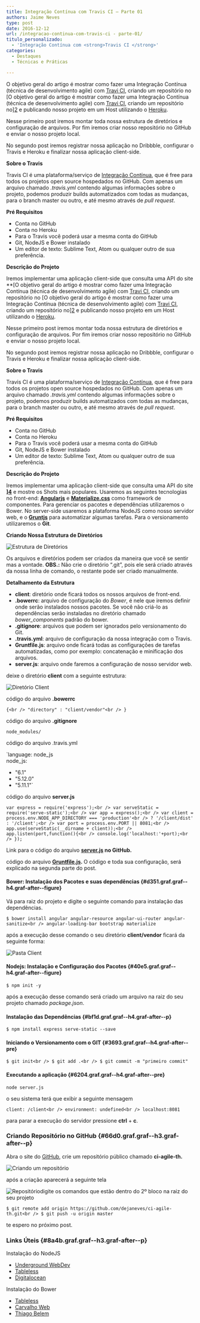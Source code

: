 ```yaml
---
title: Integração Contínua com Travis CI — Parte 01
authors: Jaime Neves
type: post
date: 2016-12-12
url: /integracao-continua-com-travis-ci - parte-01/
titulo_personalizado:
  - 'Integração Contínua com <strong>Travis CI </strong>'
categories:
  - Destaques
  - Técnicas e Práticas

---
```

O objetivo geral do artigo é mostrar como fazer uma Integração Contínua (técnica de desenvolvimento agile) com [Travi CI][1], criando um repositório no [O objetivo geral do artigo é mostrar como fazer uma Integração Contínua (técnica de desenvolvimento agile) com [Travi CI][1], criando um repositório no][2] e publicando nosso projeto em um Host utilizando o [Heroku][3].

Nesse primeiro post iremos montar toda nossa estrutura de diretórios e configuração de arquivos. Por fim iremos criar nosso repositório no GitHub e enviar o nosso projeto local.

No segundo post iremos registrar nossa aplicação no Dribbble, configurar o Travis e Heroku e finalizar nossa aplicação client-side.

**Sobre o Travis**

Travis CI é uma plataforma/serviço de <a class="markup--anchor markup--p-anchor" href="https://en.wikipedia.org/wiki/Continuous_integration" target="_blank" rel="nofollow">Integração Contínua</a>, que é free para todos os projetos open source hospedados no GitHub. Com apenas um arquivo chamado <em class="markup--em markup--p-em">.travis.yml</em> contendo algumas informações sobre o projeto, podemos produzir builds automatizados com todas as mudanças, para o branch master ou outro, e até mesmo através de <em class="markup--em markup--p-em">pull request</em>.

**Pré Requisitos**

  * Conta no GitHub
  * Conta no Heroku
  * Para o Travis você poderá usar a mesma conta do GitHub
  * Git, NodeJS e Bower instalado
  * Um editor de texto: Sublime Text, Atom ou qualquer outro de sua preferência.

**Descrição do Projeto**

Iremos implementar uma aplicação client-side que consulta uma API do site **[O objetivo geral do artigo é mostrar como fazer uma Integração Contínua (técnica de desenvolvimento agile) com [Travi CI][1], criando um repositório no [O objetivo geral do artigo é mostrar como fazer uma Integração Contínua (técnica de desenvolvimento agile) com [Travi CI][1], criando um repositório no][2] e publicando nosso projeto em um Host utilizando o [Heroku][3].

Nesse primeiro post iremos montar toda nossa estrutura de diretórios e configuração de arquivos. Por fim iremos criar nosso repositório no GitHub e enviar o nosso projeto local.

No segundo post iremos registrar nossa aplicação no Dribbble, configurar o Travis e Heroku e finalizar nossa aplicação client-side.

**Sobre o Travis**

Travis CI é uma plataforma/serviço de <a class="markup--anchor markup--p-anchor" href="https://en.wikipedia.org/wiki/Continuous_integration" target="_blank" rel="nofollow">Integração Contínua</a>, que é free para todos os projetos open source hospedados no GitHub. Com apenas um arquivo chamado <em class="markup--em markup--p-em">.travis.yml</em> contendo algumas informações sobre o projeto, podemos produzir builds automatizados com todas as mudanças, para o branch master ou outro, e até mesmo através de <em class="markup--em markup--p-em">pull request</em>.

**Pré Requisitos**

  * Conta no GitHub
  * Conta no Heroku
  * Para o Travis você poderá usar a mesma conta do GitHub
  * Git, NodeJS e Bower instalado
  * Um editor de texto: Sublime Text, Atom ou qualquer outro de sua preferência.

**Descrição do Projeto**

Iremos implementar uma aplicação client-side que consulta uma API do site **][4]** e mostre os Shots mais populares. Usaremos as seguintes tecnologias no front-end: **[Angularjs][5]** e **[Materialize.css][6]** como framework de componentes. Para gerenciar os pacotes e dependências utilizaremos o Bower. No server-side usaremos a plataforma NodeJS como nosso servidor web, e o **[Gruntjs][7]** para automatizar algumas tarefas. Para o versionamento utilizaremos o **Git**.

**Criando Nossa Estrutura de Diretórios**

<img class="aligncenter" src="https://cdn-images-1.medium.com/max/800/1*b5H0NRwfSN13Ex659Hw_Ag.png" alt="Estrutura de Diretórios" />

Os arquivos e diretórios podem ser criados da maneira que você se sentir mas a vontade. **OBS.:** Não crie o diretório “.git”, pois ele será criado através da nossa linha de comando, o restante pode ser criado manualmente.

**Detalhamento da Estrutura**

<ul class="postList">
  <li id="4172" class="graf graf--li graf-after--h4">
    <strong class="markup--strong markup--li-strong">client</strong>: diretório onde ficará todos os nossos arquivos de front-end.
  </li>
  <li id="fc63" class="graf graf--li graf-after--li">
    <strong class="markup--strong markup--li-strong">.bowerrc</strong>: arquivo de configuração do <em class="markup--em markup--li-em">Bower</em>, é nele que iremos definir onde serão instalados nossos pacotes. Se você não criá-lo as dependências serão instaladas no diretório chamado <em class="markup--em markup--li-em">bower_components</em> padrão do bower.
  </li>
  <li id="d36f" class="graf graf--li graf-after--li">
    <strong class="markup--strong markup--li-strong">.gitignore</strong>: arquivos que podem ser ignorados pelo versionamento do Git.
  </li>
  <li id="94ba" class="graf graf--li graf-after--li">
    <strong class="markup--strong markup--li-strong">.travis.yml</strong>: arquivo de configuração da nossa integração com o Travis.
  </li>
  <li id="c613" class="graf graf--li graf-after--li">
    <strong class="markup--strong markup--li-strong">Gruntfile.js</strong>: arquivo onde ficará todas as configurações de tarefas automatizadas, como por exemplo: concatenação e minificação dos arquivos.
  </li>
  <li id="2e90" class="graf graf--li graf-after--li">
    <strong class="markup--strong markup--li-strong">server.js</strong>: arquivo onde faremos a configuração de nosso servidor web.
  </li>
</ul>

deixe o diretório <strong class="markup--strong markup--p-strong">client</strong> com a seguinte estrutura:

<img class="aligncenter" src="https://cdn-images-1.medium.com/max/800/1*5ohek1gfXzLGL5OTdmrcPQ.png" alt="Diretório Client" />

código do arquivo <strong class="markup--strong markup--p-strong">.bowerrc</strong>

`{<br />
"directory" : "client/vendor"<br />
}`

código do arquivo <strong class="markup--strong markup--p-strong">.gitignore</strong>

`node_modules/`

código do arquivo .travis.yml

`language: node_js<br />
node_js:<br />
- "6.1"<br />
- "5.12.0"<br />
- "5.11.1"`

código do arquivo <strong class="markup--strong markup--p-strong">server.js</strong>

`var express = require('express');<br />
var serveStatic = require('serve-static');<br />
var app = express();<br />
var client = process.env.NODE_APP_DIRECTORY === 'production'<br />
? '/client/dist' : '/client';<br />
var port = process.env.PORT || 8081;<br />
app.use(serveStatic(__dirname + client));<br />
app.listen(port,function(){<br />
console.log('localhost:'+port);<br />
});`

Link para o código do arquivo **[server.js][8] **no GitHub**.**

código do arquivo <strong class="markup--strong markup--p-strong"><a href="https://gist.github.com/dejaneves/996644e20b2f651939c2da892dbea555#file-gruntfile-ci-agile-th-js">Gruntfile.js</a>. </strong>O código e toda sua configuração, será explicado na segunda parte do post.

#### Bower: Instalação dos Pacotes e suas dependências {#d351.graf.graf--h4.graf-after--figure}

Vá para raiz do projeto e digite o seguinte comando para instalação das dependências.

`$ bower install angular angular-resource angular-ui-router angular-sanitize<br />
angular-loading-bar bootstrap materialize`

após a execução desse comando o seu diretório <strong class="markup--strong markup--p-strong">client/vendor</strong> ficará da seguinte forma:

<img class="aligncenter" src="https://cdn-images-1.medium.com/max/800/1*0z-hRCazRdhCpIMfe3gQ1g.png" alt="Pasta Client" />

#### Nodejs: Instalação e Configuração dos Pacotes {#40e5.graf.graf--h4.graf-after--figure}

`$ npm init -y`

após a execução desse comando será criado um arquivo na raiz do seu projeto chamado <em class="markup--em markup--p-em">package.json</em>.

#### Instalação das Dependências {#bf1d.graf.graf--h4.graf-after--p}

`$ npm install express serve-static --save`

#### Iniciando o Versionamento com o GIT {#3693.graf.graf--h4.graf-after--pre}

`$ git init<br />
$ git add .<br />
$ git commit -m "primeiro commit"`

#### Executando a aplicação {#6204.graf.graf--h4.graf-after--pre}

`node server.js`

o seu sistema terá que exibir a seguinte mensagem

`client: /client<br />
environment: undefined<br />
localhost:8081`

para parar a execução do servidor pressione <strong class="markup--strong markup--p-strong">ctrl</strong> + <strong class="markup--strong markup--p-strong">c</strong>.

### Criando Repositório no GitHub {#66d0.graf.graf--h3.graf-after--p}

<p id="3970" class="graf graf--p graf-after--h3">
  Abra o site do <a class="markup--anchor markup--p-anchor" href="https://github.com/" target="_blank" rel="nofollow">GitHub</a>, crie um repositório público chamado <strong class="markup--strong markup--p-strong">ci-agile-th.</strong>
</p>

![Criando um repositório][9]

após a criação aparecerá a seguinte tela

![Repositório][10]digite os comandos que estão dentro do 2º bloco na raiz do seu projeto

`$ git remote add origin https://github.com/dejaneves/ci-agile-th.git<br />
$ git push -u origin master`

te espero no próximo post.

### Links Úteis {#8a4b.graf.graf--h3.graf-after--p}

<p id="0259" class="graf graf--p graf-after--h3">
  Instalação do NodeJS
</p>

<ul class="postList">
  <li id="67c7" class="graf graf--li graf-after--p">
    <a class="markup--anchor markup--li-anchor" href="https://udgwebdev.com/node-js-para-leigos-instalacao-e-configuracao" target="_blank" rel="nofollow">Underground WebDev</a>
  </li>
  <li id="0c62" class="graf graf--li graf-after--li">
    <a class="markup--anchor markup--li-anchor" href="http://tableless.com.br/o-que-nodejs-primeiros-passos-com-node-js" target="_blank" rel="nofollow">Tableless</a>
  </li>
  <li id="e04c" class="graf graf--li graf-after--li">
    <a class="markup--anchor markup--li-anchor" href="https://www.digitalocean.com/community/tutorials/como-instalar-o-node-js-em-um-servidor-ubuntu-14-04-pt" target="_blank" rel="nofollow">Digitalocean</a>
  </li>
</ul>

<p id="273d" class="graf graf--p graf-after--li">
  Instalação do Bower
</p>

<ul class="postList">
  <li id="caf2" class="graf graf--li graf-after--p">
    <a class="markup--anchor markup--li-anchor" href="http://tableless.com.br/bower-na-pratica" target="_blank" rel="nofollow">Tableless</a>
  </li>
  <li id="4a32" class="graf graf--li graf-after--li">
    <a class="markup--anchor markup--li-anchor" href="http://www.carvalhoweb.com/articles/bower-guia-definitivo" target="_blank" rel="nofollow">Carvalho Web</a>
  </li>
  <li id="1621" class="graf graf--li graf-after--li graf--last">
    <a class="markup--anchor markup--li-anchor" href="http://blog.thiagobelem.net/gerenciando-assets-com-o-bower" target="_blank" rel="nofollow">Thiago Belem</a>
  </li>
</ul>

 [1]: https://travis-ci.com/
 [2]: https://github.com/
 [3]: https://www.heroku.com/
 [4]: https://dribbble.com
 [5]: https://angularjs.org/
 [6]: http://materializecss.com
 [7]: http://gruntjs.com/
 [8]: https://gist.github.com/dejaneves/b983dd0cfd54d63d6bd9f4310a812289
 [9]: https://cdn-images-1.medium.com/max/800/1*h3yRLVKf2peVF_UucGQYJg.png
 [10]: https://cdn-images-1.medium.com/max/800/1*VQf-VyPNBK8dSQl3Lqmq_A.png